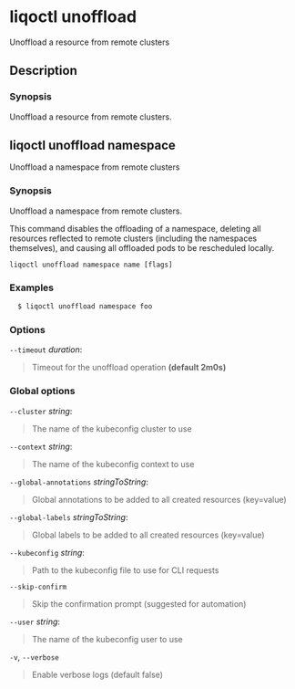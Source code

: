 # liqoctl unoffload

Unoffload a resource from remote clusters

## Description

### Synopsis

Unoffload a resource from remote clusters.


## liqoctl unoffload namespace

Unoffload a namespace from remote clusters

### Synopsis

Unoffload a namespace from remote clusters.

This command disables the offloading of a namespace, deleting all resources
reflected to remote clusters (including the namespaces themselves), and causing
all offloaded pods to be rescheduled locally.



```
liqoctl unoffload namespace name [flags]
```

### Examples


```bash
  $ liqoctl unoffload namespace foo
```





### Options
`--timeout` _duration_:

>Timeout for the unoffload operation **(default 2m0s)**


### Global options

`--cluster` _string_:

>The name of the kubeconfig cluster to use

`--context` _string_:

>The name of the kubeconfig context to use

`--global-annotations` _stringToString_:

>Global annotations to be added to all created resources (key=value)

`--global-labels` _stringToString_:

>Global labels to be added to all created resources (key=value)

`--kubeconfig` _string_:

>Path to the kubeconfig file to use for CLI requests

`--skip-confirm`

>Skip the confirmation prompt (suggested for automation)

`--user` _string_:

>The name of the kubeconfig user to use

`-v`, `--verbose`

>Enable verbose logs (default false)

